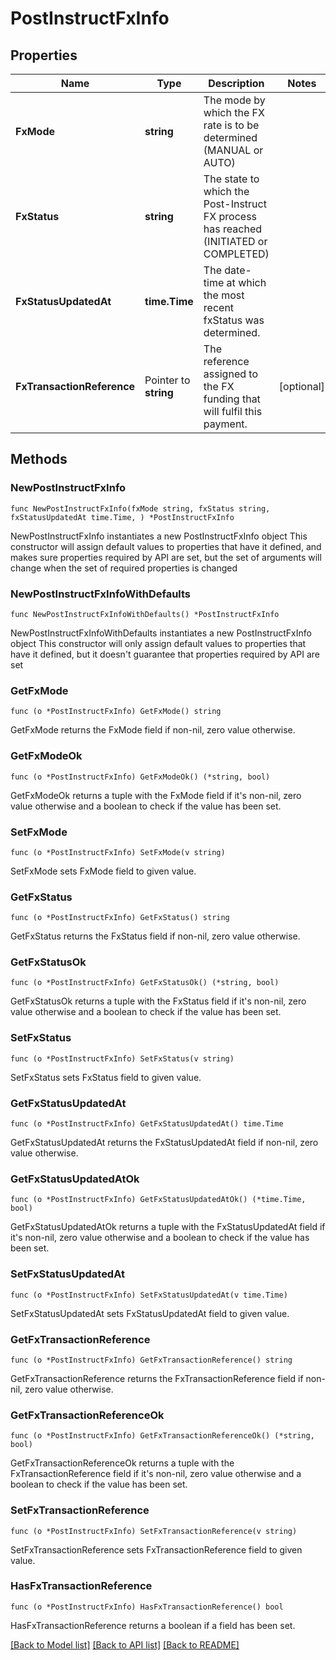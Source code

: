 # PostInstructFxInfo

## Properties

Name | Type | Description | Notes
------------ | ------------- | ------------- | -------------
**FxMode** | **string** | The mode by which the FX rate is to be determined (MANUAL or AUTO) | 
**FxStatus** | **string** | The state to which the Post-Instruct FX process has reached (INITIATED or COMPLETED) | 
**FxStatusUpdatedAt** | **time.Time** | The date-time at which the most recent fxStatus was determined. | 
**FxTransactionReference** | Pointer to **string** | The reference assigned to the FX funding that will fulfil this payment. | [optional] 

## Methods

### NewPostInstructFxInfo

`func NewPostInstructFxInfo(fxMode string, fxStatus string, fxStatusUpdatedAt time.Time, ) *PostInstructFxInfo`

NewPostInstructFxInfo instantiates a new PostInstructFxInfo object
This constructor will assign default values to properties that have it defined,
and makes sure properties required by API are set, but the set of arguments
will change when the set of required properties is changed

### NewPostInstructFxInfoWithDefaults

`func NewPostInstructFxInfoWithDefaults() *PostInstructFxInfo`

NewPostInstructFxInfoWithDefaults instantiates a new PostInstructFxInfo object
This constructor will only assign default values to properties that have it defined,
but it doesn't guarantee that properties required by API are set

### GetFxMode

`func (o *PostInstructFxInfo) GetFxMode() string`

GetFxMode returns the FxMode field if non-nil, zero value otherwise.

### GetFxModeOk

`func (o *PostInstructFxInfo) GetFxModeOk() (*string, bool)`

GetFxModeOk returns a tuple with the FxMode field if it's non-nil, zero value otherwise
and a boolean to check if the value has been set.

### SetFxMode

`func (o *PostInstructFxInfo) SetFxMode(v string)`

SetFxMode sets FxMode field to given value.


### GetFxStatus

`func (o *PostInstructFxInfo) GetFxStatus() string`

GetFxStatus returns the FxStatus field if non-nil, zero value otherwise.

### GetFxStatusOk

`func (o *PostInstructFxInfo) GetFxStatusOk() (*string, bool)`

GetFxStatusOk returns a tuple with the FxStatus field if it's non-nil, zero value otherwise
and a boolean to check if the value has been set.

### SetFxStatus

`func (o *PostInstructFxInfo) SetFxStatus(v string)`

SetFxStatus sets FxStatus field to given value.


### GetFxStatusUpdatedAt

`func (o *PostInstructFxInfo) GetFxStatusUpdatedAt() time.Time`

GetFxStatusUpdatedAt returns the FxStatusUpdatedAt field if non-nil, zero value otherwise.

### GetFxStatusUpdatedAtOk

`func (o *PostInstructFxInfo) GetFxStatusUpdatedAtOk() (*time.Time, bool)`

GetFxStatusUpdatedAtOk returns a tuple with the FxStatusUpdatedAt field if it's non-nil, zero value otherwise
and a boolean to check if the value has been set.

### SetFxStatusUpdatedAt

`func (o *PostInstructFxInfo) SetFxStatusUpdatedAt(v time.Time)`

SetFxStatusUpdatedAt sets FxStatusUpdatedAt field to given value.


### GetFxTransactionReference

`func (o *PostInstructFxInfo) GetFxTransactionReference() string`

GetFxTransactionReference returns the FxTransactionReference field if non-nil, zero value otherwise.

### GetFxTransactionReferenceOk

`func (o *PostInstructFxInfo) GetFxTransactionReferenceOk() (*string, bool)`

GetFxTransactionReferenceOk returns a tuple with the FxTransactionReference field if it's non-nil, zero value otherwise
and a boolean to check if the value has been set.

### SetFxTransactionReference

`func (o *PostInstructFxInfo) SetFxTransactionReference(v string)`

SetFxTransactionReference sets FxTransactionReference field to given value.

### HasFxTransactionReference

`func (o *PostInstructFxInfo) HasFxTransactionReference() bool`

HasFxTransactionReference returns a boolean if a field has been set.


[[Back to Model list]](../README.md#documentation-for-models) [[Back to API list]](../README.md#documentation-for-api-endpoints) [[Back to README]](../README.md)


